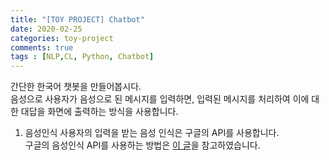 ```yaml
---
title: "[TOY PROJECT] Chatbot"
date: 2020-02-25
categories: toy-project
comments: true
tags : [NLP,CL, Python, Chatbot]
---
```


간단한 한국어 챗봇을 만들어봅시다.  
음성으로 사용자가 음성으로 된 메시지를 입력하면, 입력된 메시지를 처리하여 이에 대한 대답을 화면에 출력하는 방식을 사용합니다. 

1. 음성인식
사용자의 입력을 받는 음성 인식은 구글의 API를 사용합니다.  
구글의 음성인식 API를 사용하는 방법은 [이 글]을 참고하였습니다. 

[이 글]: https://webnautes.tistory.com/1247
